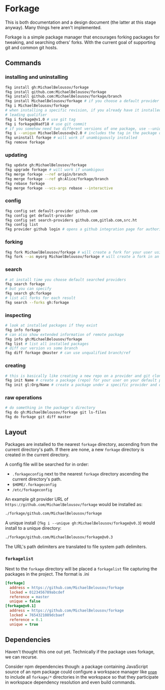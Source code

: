 # Forkage

This is both documentation and a design document (the latter at this stage anyway).
Many things here aren't implemented.

Forkage is a simple package manager that encourages forking packages for tweaking, and
searching others' forks.
With the current goal of supporting git and common git hosts.

## Commands

### installing and uninstalling

```sh
fkg install gh:MichaelBelousov/forkage
fkg install github.com:MichaelBelousov/forkage
fkg install github.com:MichaelBelousov/forkage/branch
fkg install MichaelBelousov/forkage # if you choose a default provider
fkg i MichaelBelousov/forkage
# when installing a specific revision, if you already have it installed unambiguously you can drop the
# leading qualifier
fkg i forkage@v1.0 # use git tag
fkg i forkage@0adf18 # use git commit
# if you somehow need two different versions of one package, use --unique installs
fkg i --unique MichaelBelousov@v2.0 # includes the tag in the package directory's name
fkg uninstall forkage # will work if unambiguously installed
fkg remove forkage
```

### updating

```sh
fkg update gh:MichaelBelousov/forkage
fkg upgrade forkage # will work if unambigous
fkg merge forkage --ref origin/branch
fkg merge forkage --ref gh:Alice/forkage/branch
fkg rebase forkage
fkg merge forkage --vcs-args rebase --interactive
```

### config

```sh
fkg config set default-provider github.com
fkg config get default-provider
fkg config set search-providers github.com,gitlab.com,src.ht
fkg config list
fkg provider github login # opens a github integration page for authorizing a token
```

### forking

```sh
fkg fork MichaelBelousov/forkage # will create a fork for your user using the github API
fkg fork --as myorg MichaelBelousov/forkage # will create a fork in an organization that you have authorized
```

### search

```sh
# at install time you choose default searched providers
fkg search forkage
# but you can specify
fkg search gh:forkage
# list all forks for each result
fkg search --forks gh:forkage
```

### inspecting

```sh
# look at installed packages if they exist
fkg info forkage
# can also show extended information of remote package
fkg info gh:MichaelBelousov/forkage
fkg list # list all installed packages
# diff our version vs some branch
fkg diff forkage @master # can use unqualified branch/ref
```

### creating

```sh
# this is basically like creating a new repo on a provider and git cloning it
fkg init Name # create a package (repo) for your user on your default provider
fkg init gl:Org/Name # create a package under a specific provider and organization
```

### raw operations

```sh
# do something in the package's directory
fkg do gh:MichaelBelousov/forkage git ls-files
fkg do forkage git diff master
```

## Layout

Packages are installed to the nearest `forkage` directory, ascending from the current directory's path.
If there are none, a new `forkage` directory is created in the current directory.

A config file will be searched for in order:
- `.forkageconfig` next to the nearest `forkage` directory ascending the current directory's path.
- `$HOME/.forkageconfig`
- `/etc/forkageconfig`

An example git provider URL of `https://github.com/MichaelBelousov/forkage` would be installed as:

```sh
./forkage/github.com/MichaelBelousov/forkage
```

A unique install (`fkg i --unique gh:MichaelBelousov/forkage@v0.3`) would install to a unique directory:

```sh
./forkage/github.com/MichaelBelousov/forkage@v0.3
```

The URL's path delimiters are translated to file system path delimiters.

### `forkagelist`

Next to the `forkage` directory will be placed a `forkagelist` file capturing the packages in the project.
The format is .ini

<!-- FIXME, define https vs ssh addresses  -->
```ini
[forkage]
  address = https://github.com/MichaelBelousov/forkage
  locked = 0123456789abcdef
  reference = master
  unique = false
[forkage@v0.1]
  address = https://github.com/MichaelBelousov/forkage
  locked = 7654321089dcbaef
  reference = 0.1
  unique = true
```

## Dependencies

Haven't thought this one out yet. Technically if the package uses forkage, we can recurse.

Consider npm dependencies though: a package containing JavaScript source of an npm package could configure a workspace manager
like [`pnpm`](https://pnpm.io) to include all `forkage/*` directories in the workspace so that they participate
in workspace dependency resolution and even build commands.
